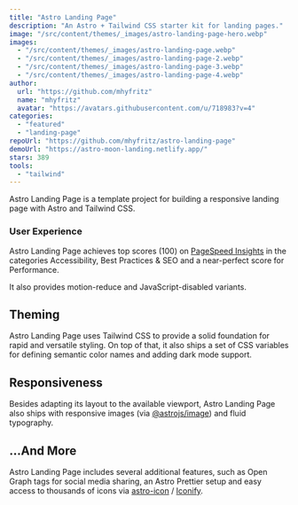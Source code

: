```yaml
---
title: "Astro Landing Page"
description: "An Astro + Tailwind CSS starter kit for landing pages."
image: "/src/content/themes/_images/astro-landing-page-hero.webp"
images:
  - "/src/content/themes/_images/astro-landing-page.webp"
  - "/src/content/themes/_images/astro-landing-page-2.webp"
  - "/src/content/themes/_images/astro-landing-page-3.webp"
  - "/src/content/themes/_images/astro-landing-page-4.webp"
author:
  url: "https://github.com/mhyfritz"
  name: "mhyfritz"
  avatar: "https://avatars.githubusercontent.com/u/718983?v=4"
categories:
  - "featured"
  - "landing-page"
repoUrl: "https://github.com/mhyfritz/astro-landing-page"
demoUrl: "https://astro-moon-landing.netlify.app/"
stars: 389
tools:
  - "tailwind"
---
```


<p>
  Astro Landing Page is a template project for building a responsive landing page with Astro and
  Tailwind CSS.
</p>
<h3>User Experience</h3>
<p>
  Astro Landing Page achieves top scores (100) on
  <a href="https://pagespeed.web.dev/" rel="noopener noreferrer" target="_blank"
    >PageSpeed Insights</a
  >
  in the categories Accessibility, Best Practices &amp; SEO and a near-perfect score for
  Performance.
</p>
<p>It also provides motion-reduce and JavaScript-disabled variants.</p>
<h2>Theming</h2>
<p>
  Astro Landing Page uses Tailwind CSS to provide a solid foundation for rapid and versatile
  styling. On top of that, it also ships a set of CSS variables for defining semantic color names
  and adding dark mode support.
</p>
<h2>Responsiveness</h2>
<p>
  Besides adapting its layout to the available viewport, Astro Landing Page also ships with
  responsive images (via
  <a
    href="https://docs.astro.build/en/guides/integrations-guide/image/"
    rel="noopener noreferrer"
    target="_blank"
    >@astrojs/image</a
  >) and fluid typography.
</p>
<h2>...And More</h2>
<p>
  Astro Landing Page includes several additional features, such as Open Graph tags for social media
  sharing, an Astro Prettier setup and easy access to thousands of icons via
  <a href="https://github.com/natemoo-re/astro-icon/" rel="noopener noreferrer" target="_blank"
    >astro-icon</a
  >
  / <a href="https://iconify.design/" rel="noopener noreferrer" target="_blank">Iconify</a>.
</p>
